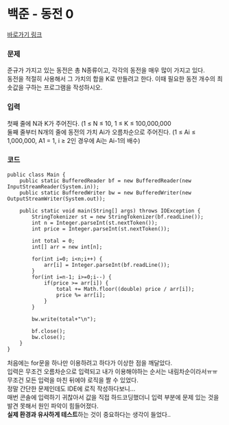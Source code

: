 # 백준 - 동전 0

[바로가기 링크](https://www.acmicpc.net/problem/11047)

### 문제
준규가 가지고 있는 동전은 총 N종류이고, 각각의 동전을 매우 많이 가지고 있다.  
동전을 적절히 사용해서 그 가치의 합을 K로 만들려고 한다. 이때 필요한 동전 개수의 최솟값을 구하는 프로그램을 작성하시오.

### 입력
첫째 줄에 N과 K가 주어진다. (1 ≤ N ≤ 10, 1 ≤ K ≤ 100,000,000  
둘째 줄부터 N개의 줄에 동전의 가치 Ai가 오름차순으로 주어진다. (1 ≤ Ai ≤ 1,000,000, A1 = 1, i ≥ 2인 경우에 Ai는 Ai-1의 배수)

### 코드

```
public class Main {
    public static BufferedReader bf = new BufferedReader(new InputStreamReader(System.in));
    public static BufferedWriter bw = new BufferedWriter(new OutputStreamWriter(System.out));
    
    public static void main(String[] args) throws IOException {
        StringTokenizer st = new StringTokenizer(bf.readLine());
        int n = Integer.parseInt(st.nextToken());
        int price = Integer.parseInt(st.nextToken());
        
        int total = 0;
        int[] arr = new int[n];
        
        for(int i=0; i<n;i++) {
            arr[i] = Integer.parseInt(bf.readLine());
        }
        for(int i=n-1; i>=0;i--) {
            if(price >= arr[i]) {
            	total += Math.floor((double) price / arr[i]);
                price %= arr[i];
            }
        }
        
        bw.write(total+"\n");
        
        bf.close();
        bw.close();
    }
}
```

처음에는 for문을 하나만 이용하려고 하다가 이상한 점을 깨달았다.  
입력은 무조건 오름차순으로 입력되고 내가 이용해야하는 순서는 내림차순이라서ㅠㅠ  
무조건 모든 입력을 마친 뒤에야 로직을 짤 수 있었다.  
정말 간단한 문제인데도 IDE에 로직 작성하다보니...  
매번 콘솔에 입력하기 귀찮아서 값을 직접 하드코딩했더니 입력 부분에 문제 있는 것을 발견 못해서 원인 파악이 힘들어졌다.  
**실제 환경과 유사하게 테스트**하는 것이 중요하다는 생각이 들었다..